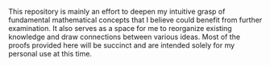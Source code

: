 This repository is mainly an effort to deepen my intuitive grasp of fundamental mathematical concepts that I believe could benefit from further examination. It also serves as a space for me to reorganize existing knowledge and draw connections between various ideas. Most of the proofs provided here will be succinct and are intended solely for my personal use at this time.